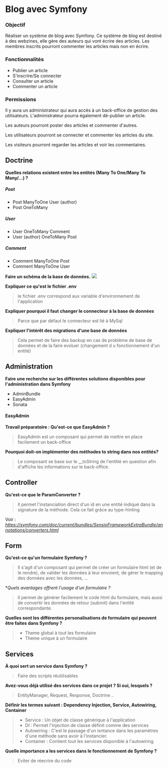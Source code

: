# Blog avec Symfony

### Objectif
Réaliser un système de blog avec Symfony. Ce système de blog est destiné à des webzines, elle gère des auteurs qui vont écrire des articles. Les membres inscrits pourront commenter les articles mais non en écrire.

### Fonctionnalités
* Publier un article
* S'inscrire/Se connecter
* Consulter un article
* Commenter un article

### Permissions
Il y aura un administrateur qui aura accès à un back-office de gestion des utilisateurs. L'administrateur pourra également dé-publier un article.

Les auteurs pourront poster des articles et commenter d'autres.

Les utilisateurs pourront se connecter et commenter les articles du site.

Les visiteurs pourront regarder les articles et voir les commentaires.

## Doctrine
**Quelles relations existent entre les entités (Many To One/Many To Many/...) ?**

##### Post
- Post ManyToOne User (author)
- Post OneToMany

##### User
- User OneToMany Comment
- User (author) OneToMany Post

##### Comment
- Comment ManyToOne Post
- Comment ManyToOne User

**Faire un schéma de la base de données.**
![](https://i.imgur.com/UEIzOQw.png)

**Expliquer ce qu'est le fichier .env**

> le fichier .env correspond aux variable d'environnement
de l'application
  
**Expliquer pourquoi il faut changer le connecteur à la base de données**

> Parce que par défaut le connecteur est lié à MySql

**Expliquer l'intérêt des migrations d'une base de données**

> Cela permet de faire des backup en cas de problème 
de base de données et de la faire evoluer (changement d
u fonctionnement d'un entité)

## Administration

**Faire une recherche sur les différentes solutions disponibles pour l'administration dans Symfony**
- AdminBundle
- EasyAdmin
- Sonata

#### EasyAdmin
**Travail préparatoire : Qu'est-ce que EasyAdmin ?**
> EasyAdmin est un composant qui permet de mettre en place
facilement un back-office

**Pourquoi doit-on implémenter des méthodes to string dans nos entités?**
> Le composant se base sur le __toString de l'entitié 
en question afin d'affiche les informations sur le back-office.

## Controller

**Qu'est-ce que le ParamConverter ?**
> Il permet l'instanciation direct d'un id en une entité indiqué
dans la signature de la méthode. Cela ce fait grâce au 
type-hinting

Voir : *https://symfony.com/doc/current/bundles/SensioFrameworkExtraBundle/annotations/converters.html*

## Form

**Qu'est-ce qu'un formulaire Symfony ?**
> Il s'agit d'un composant qui permet de créer un formulaire html (et de le rendre), de valider les données à leur 
>envoient, de gérer le mapping des données avec les données, ... 
 
 **Quels avantages offrent l'usage d'un formulaire ?*
 > Il permet de générer facilement le code html du formulaire, mais aussi de
 convertir les données de retour (submit) dans l'entité correspondante.

**Quelles sont les différentes personalisations de formulaire qui peuvent être faites dans Symfony ?**
> - Theme global à tout les formulaire
> - Theme unique à un formulaire
## Services

**À quoi sert un service dans Symfony ?**
> Faire des scripts réutilisables

**Avez-vous déjà utilisé des services dans ce projet ? Si oui, lesquels ?**
> EntityManager, Request, Response, Doctrine ..

**Définir les termes suivant : Dependency Injection, Service, Autowiring, Container**
> - Service : Un objet de classe générique à l'application
> - DI : Permet l'injection de classe définit comme des services
> - Autowiring : C'est le passage d'un isntance dans les paramètres d'une méthode sans avoir à l'instancier.
> - Container : Contient tout les services disponible à l'autowiring

**Quelle importance a les services dans le fonctionnement de Symfony ?**
> Eviter de réecrire du code